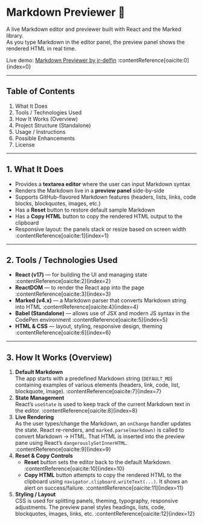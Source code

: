 # Markdown Previewer 📝

A live Markdown editor and previewer built with React and the Marked library.  
As you type Markdown in the editor panel, the preview panel shows the rendered HTML in real time.

Live demo: [Markdown Previewer by jr-delfin](https://codepen.io/jr-delfin/pen/raxjZwX) :contentReference[oaicite:0]{index=0}

---

## Table of Contents

1. What It Does  
2. Tools / Technologies Used  
3. How It Works (Overview)  
4. Project Structure (Standalone)  
5. Usage / Instructions  
6. Possible Enhancements  
7. License

---

## 1. What It Does

- Provides a **textarea editor** where the user can input Markdown syntax  
- Renders the Markdown live in a **preview panel** side-by-side  
- Supports GitHub-flavored Markdown features (headers, lists, links, code blocks, blockquotes, images, etc.)  
- Has a **Reset** button to restore default sample Markdown  
- Has a **Copy HTML** button to copy the rendered HTML output to the clipboard  
- Responsive layout: the panels stack or resize based on screen width :contentReference[oaicite:1]{index=1}

---

## 2. Tools / Technologies Used

- **React (v17)** — for building the UI and managing state :contentReference[oaicite:2]{index=2}  
- **ReactDOM** — to render the React app into the page :contentReference[oaicite:3]{index=3}  
- **Marked (v4.x)** — a Markdown parser that converts Markdown string into HTML :contentReference[oaicite:4]{index=4}  
- **Babel (Standalone)** — allows use of JSX and modern JS syntax in the CodePen environment :contentReference[oaicite:5]{index=5}  
- **HTML & CSS** — layout, styling, responsive design, theming :contentReference[oaicite:6]{index=6}  

---

## 3. How It Works (Overview)

1. **Default Markdown**  
   The app starts with a predefined Markdown string (`DEFAULT_MD`) containing examples of various elements (headers, link, code, list, blockquote, image). :contentReference[oaicite:7]{index=7}  
2. **State Management**  
   React’s `useState` is used to keep track of the current Markdown text in the editor. :contentReference[oaicite:8]{index=8}  
3. **Live Rendering**  
   As the user types/change the Markdown, an `onChange` handler updates the state. React re-renders, and `marked.parse(markdown)` is called to convert Markdown → HTML. That HTML is inserted into the preview pane using React’s `dangerouslySetInnerHTML`. :contentReference[oaicite:9]{index=9}  
4. **Reset & Copy Controls**  
   - **Reset** button sets the editor back to the default Markdown. :contentReference[oaicite:10]{index=10}  
   - **Copy HTML** button attempts to copy the rendered HTML to the clipboard using `navigator.clipboard.writeText(...)`. It shows an alert on success/failure. :contentReference[oaicite:11]{index=11}  
5. **Styling / Layout**  
   CSS is used for splitting panels, theming, typography, responsive adjustments. The preview panel styles headings, lists, code, blockquotes, images, links, etc. :contentReference[oaicite:12]{index=12}  
